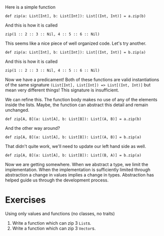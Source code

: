 Here is a simple function
```tut:book
def zip(a: List[Int], b: List[Int]): List[(Int, Int)] = a.zip(b)
```
And this is how it is called
```tut:book
zip(1 :: 2 :: 3 :: Nil, 4 :: 5 :: 6 :: Nil)
```
This seems like a nice piece of well organized code. Let's try another.
```tut:book
def zip(a: List[Int], b: List[Int]): List[(Int, Int)] = b.zip(a)
```
And this is how it is called
```tut:book
zip(1 :: 2 :: 3 :: Nil, 4 :: 5 :: 6 :: Nil)
```
Now we have a predicament! Both of these functions are valid instantiations of the same signature `(List[Int], List[Int]) => List[(Int, Int)]` but mean very different things! This signature is insufficient.

We can refine this. The function body makes no use of any of the elements inside the lists. Maybe, the function can abstract this detail and remain unchanged.
```tut:book
def zip[A, B](a: List[A], b: List[B]): List[(A, B)] = a.zip(b)
```
And the other way around?
```tut:book:fail
def zip[A, B](a: List[A], b: List[B]): List[(A, B)] = b.zip(a)
```
That didn't quite work, we'll need to update our left hand side as well.
```tut:book
def zip[A, B](a: List[A], b: List[B]): List[(B, A)] = b.zip(a)
```
Now we are getting somewhere. When we abstract a type, we limit the implementation. When the implementation is sufficiently limited through abstraction a change in values implies a change in types.
Abstraction has helped guide us through the development process.

# Exercises
Using only values and functions (no classes, no traits)
1. Write a function which can zip 3 `List`s.
2. Write a function which can zip 3 `Vector`s.

